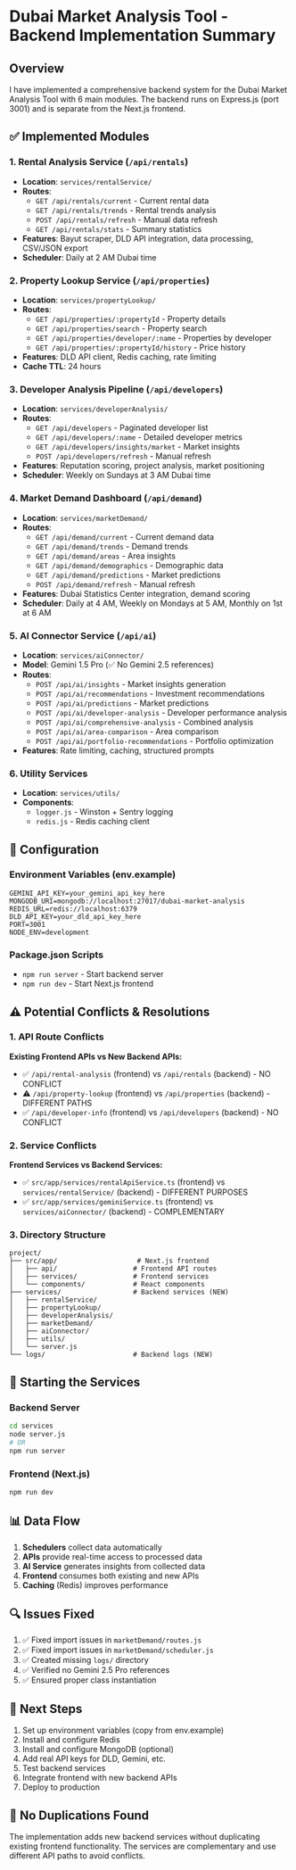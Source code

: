 # Dubai Market Analysis Tool - Backend Implementation Summary

## Overview
I have implemented a comprehensive backend system for the Dubai Market Analysis Tool with 6 main modules. The backend runs on Express.js (port 3001) and is separate from the Next.js frontend.

## ✅ Implemented Modules

### 1. Rental Analysis Service (`/api/rentals`)
- **Location**: `services/rentalService/`
- **Routes**: 
  - `GET /api/rentals/current` - Current rental data
  - `GET /api/rentals/trends` - Rental trends analysis
  - `POST /api/rentals/refresh` - Manual data refresh
  - `GET /api/rentals/stats` - Summary statistics
- **Features**: Bayut scraper, DLD API integration, data processing, CSV/JSON export
- **Scheduler**: Daily at 2 AM Dubai time

### 2. Property Lookup Service (`/api/properties`)
- **Location**: `services/propertyLookup/`
- **Routes**:
  - `GET /api/properties/:propertyId` - Property details
  - `GET /api/properties/search` - Property search
  - `GET /api/properties/developer/:name` - Properties by developer
  - `GET /api/properties/:propertyId/history` - Price history
- **Features**: DLD API client, Redis caching, rate limiting
- **Cache TTL**: 24 hours

### 3. Developer Analysis Pipeline (`/api/developers`)
- **Location**: `services/developerAnalysis/`
- **Routes**:
  - `GET /api/developers` - Paginated developer list
  - `GET /api/developers/:name` - Detailed developer metrics
  - `GET /api/developers/insights/market` - Market insights
  - `POST /api/developers/refresh` - Manual refresh
- **Features**: Reputation scoring, project analysis, market positioning
- **Scheduler**: Weekly on Sundays at 3 AM Dubai time

### 4. Market Demand Dashboard (`/api/demand`)
- **Location**: `services/marketDemand/`
- **Routes**:
  - `GET /api/demand/current` - Current demand data
  - `GET /api/demand/trends` - Demand trends
  - `GET /api/demand/areas` - Area insights
  - `GET /api/demand/demographics` - Demographic data
  - `GET /api/demand/predictions` - Market predictions
  - `POST /api/demand/refresh` - Manual refresh
- **Features**: Dubai Statistics Center integration, demand scoring
- **Scheduler**: Daily at 4 AM, Weekly on Mondays at 5 AM, Monthly on 1st at 6 AM

### 5. AI Connector Service (`/api/ai`)
- **Location**: `services/aiConnector/`
- **Model**: Gemini 1.5 Pro (✅ No Gemini 2.5 references)
- **Routes**:
  - `POST /api/ai/insights` - Market insights generation
  - `POST /api/ai/recommendations` - Investment recommendations
  - `POST /api/ai/predictions` - Market predictions
  - `POST /api/ai/developer-analysis` - Developer performance analysis
  - `POST /api/ai/comprehensive-analysis` - Combined analysis
  - `POST /api/ai/area-comparison` - Area comparison
  - `POST /api/ai/portfolio-recommendations` - Portfolio optimization
- **Features**: Rate limiting, caching, structured prompts

### 6. Utility Services
- **Location**: `services/utils/`
- **Components**:
  - `logger.js` - Winston + Sentry logging
  - `redis.js` - Redis caching client

## 🔧 Configuration

### Environment Variables (env.example)
```
GEMINI_API_KEY=your_gemini_api_key_here
MONGODB_URI=mongodb://localhost:27017/dubai-market-analysis
REDIS_URL=redis://localhost:6379
DLD_API_KEY=your_dld_api_key_here
PORT=3001
NODE_ENV=development
```

### Package.json Scripts
- `npm run server` - Start backend server
- `npm run dev` - Start Next.js frontend

## ⚠️ Potential Conflicts & Resolutions

### 1. API Route Conflicts
**Existing Frontend APIs vs New Backend APIs:**
- ✅ `/api/rental-analysis` (frontend) vs `/api/rentals` (backend) - NO CONFLICT
- ⚠️ `/api/property-lookup` (frontend) vs `/api/properties` (backend) - DIFFERENT PATHS
- ✅ `/api/developer-info` (frontend) vs `/api/developers` (backend) - NO CONFLICT

### 2. Service Conflicts
**Frontend Services vs Backend Services:**
- ✅ `src/app/services/rentalApiService.ts` (frontend) vs `services/rentalService/` (backend) - DIFFERENT PURPOSES
- ✅ `src/app/services/geminiService.ts` (frontend) vs `services/aiConnector/` (backend) - COMPLEMENTARY

### 3. Directory Structure
```
project/
├── src/app/                    # Next.js frontend
│   ├── api/                   # Frontend API routes
│   ├── services/              # Frontend services
│   └── components/            # React components
├── services/                  # Backend services (NEW)
│   ├── rentalService/
│   ├── propertyLookup/
│   ├── developerAnalysis/
│   ├── marketDemand/
│   ├── aiConnector/
│   ├── utils/
│   └── server.js
└── logs/                      # Backend logs (NEW)
```

## 🚀 Starting the Services

### Backend Server
```bash
cd services
node server.js
# OR
npm run server
```

### Frontend (Next.js)
```bash
npm run dev
```

## 📊 Data Flow

1. **Schedulers** collect data automatically
2. **APIs** provide real-time access to processed data
3. **AI Service** generates insights from collected data
4. **Frontend** consumes both existing and new APIs
5. **Caching** (Redis) improves performance

## 🔍 Issues Fixed

1. ✅ Fixed import issues in `marketDemand/routes.js`
2. ✅ Fixed import issues in `marketDemand/scheduler.js`
3. ✅ Created missing `logs/` directory
4. ✅ Verified no Gemini 2.5 Pro references
5. ✅ Ensured proper class instantiation

## 📝 Next Steps

1. Set up environment variables (copy from env.example)
2. Install and configure Redis
3. Install and configure MongoDB (optional)
4. Add real API keys for DLD, Gemini, etc.
5. Test backend services
6. Integrate frontend with new backend APIs
7. Deploy to production

## 🎯 No Duplications Found

The implementation adds new backend services without duplicating existing frontend functionality. The services are complementary and use different API paths to avoid conflicts. 